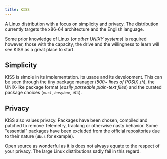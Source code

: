 ```yaml
---
title: KISS
---
```


A Linux distribution with a focus on simplicity and privacy. The distribution currently targets the x86-64 architecture and the English language.

Some prior knowledge of Linux (*or other UNIXY systems*) is required however, those with the capacity, the drive and the willingness to learn will see KISS as a great place to start.

## Simplicity

KISS is simple in its implementation, its usage and its development. This can be seen through the tiny package manager (*500~ lines of POSIX `sh`*), the UNIX-like package format (*easily parseable plain-text files*) and the curated package choices (*`musl`, `busybox`, etc*).

## Privacy

KISS also values privacy. Packages have been chosen, compiled and patched to remove Telemetry, tracking or otherwise nasty behavior. Some "essential" packages have been excluded from the official repositories due to their nature (`dbus` for example).

Open source as wonderful as it is does not always equate to the respect of your privacy. The large Linux distributions sadly fail in this regard.
